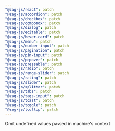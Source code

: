 ```yaml
---
"@zag-js/react": patch
"@zag-js/accordion": patch
"@zag-js/checkbox": patch
"@zag-js/combobox": patch
"@zag-js/dialog": patch
"@zag-js/editable": patch
"@zag-js/hover-card": patch
"@zag-js/menu": patch
"@zag-js/number-input": patch
"@zag-js/pagination": patch
"@zag-js/pin-input": patch
"@zag-js/popover": patch
"@zag-js/pressable": patch
"@zag-js/radio": patch
"@zag-js/range-slider": patch
"@zag-js/rating": patch
"@zag-js/slider": patch
"@zag-js/splitter": patch
"@zag-js/tabs": patch
"@zag-js/tags-input": patch
"@zag-js/toast": patch
"@zag-js/toggle": patch
"@zag-js/tooltip": patch
---
```


Omit undefined values passed in machine's context
